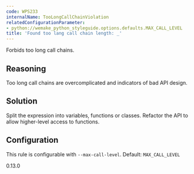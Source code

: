 ```yaml
---
code: WPS233
internalName: TooLongCallChainViolation
relatedConfigurationParameter:
- python://wemake_python_styleguide.options.defaults.MAX_CALL_LEVEL
title: 'Found too lang call chain length: _'
---
```


Forbids too long call chains.

## Reasoning
Too long call chains are overcomplicated and indicators of bad API
design.

## Solution
Split the expression into variables, functions or classes. Refactor
the API to allow higher-level access to functions.

## Configuration
This rule is configurable with `--max-call-level`. Default:
`MAX_CALL_LEVEL`

<div class="versionadded">

0.13.0

</div>